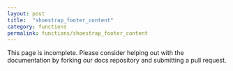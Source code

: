 ```yaml
---
layout: post
title:  "shoestrap_footer_content"
category: functions
permalink: functions/shoestrap_footer_content
---
```


This page is incomplete. Please consider helping out with the documentation by forking our docs repository and submitting a pull request.